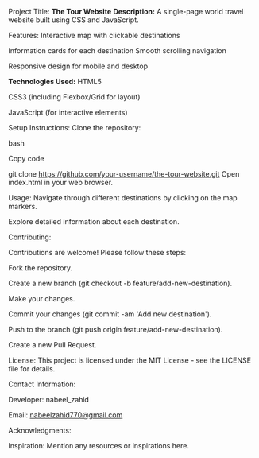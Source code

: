 Project Title: **The Tour Website**
**Description:**
A single-page world travel website built using CSS and JavaScript.

Features:
Interactive map with clickable destinations

Information cards for each destination
Smooth scrolling navigation

Responsive design for mobile and desktop

**Technologies Used:**
HTML5

CSS3 (including Flexbox/Grid for layout)

JavaScript (for interactive elements)

Setup Instructions:
Clone the repository:

bash

Copy code

git clone https://github.com/your-username/the-tour-website.git
Open index.html in your web browser.

Usage:
Navigate through different destinations by clicking on the map markers.

Explore detailed information about each destination.

Contributing:

Contributions are welcome! Please follow these steps:

Fork the repository.

Create a new branch (git checkout -b feature/add-new-destination).

Make your changes.

Commit your changes (git commit -am 'Add new destination').

Push to the branch (git push origin feature/add-new-destination).

Create a new Pull Request.

License:
This project is licensed under the MIT License - see the LICENSE file for details.

Contact Information:

Developer: nabeel_zahid

Email: nabeelzahid770@gmail.com

Acknowledgments:

Inspiration: Mention any resources or inspirations here.
